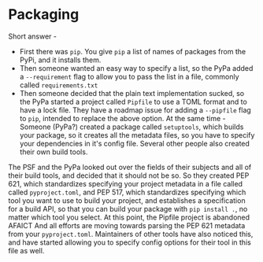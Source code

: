 # Packaging

Short answer -
- First there was `pip`. You give `pip` a list of names of packages from the PyPi, and it installs them.
- Then someone wanted an easy way to specify a list, so the PyPa added a  `--requirement` flag to allow you to pass the list in a file, commonly called `requirements.txt`
- Then someone decided that the plain text implementation sucked, so the PyPa started a project called `Pipfile` to use a TOML format and to have a lock file. They have a roadmap issue for adding a `--pipfile` flag to `pip`, intended to replace the above option.
At the same time -
Someone (PyPa?) created a package called `setuptools`, which builds your package, so it creates all the metadata files, so you have to specify your dependencies in it's config file.
Several other people also created their own build tools.

The PSF and the PyPa looked out over the fields of their subjects and all of their build tools, and decided that it should not be so.
So they created PEP 621, which standardizes specifying your project metadata in a file called called `pyproject.toml`, and PEP 517, which standardizes specifying which tool you want to use to build your project, and establishes a specification for a build API, so that you can build your package with `pip install .`, no matter which tool you select.
At this point, the Pipfile project is abandoned AFAICT
And all efforts are moving towards parsing the PEP 621 metadata from your `pyproject.toml`.
Maintainers of other tools have also noticed this, and have started allowing you to specify config options for their tool in this file as well.
